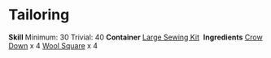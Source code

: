 <!-- TITLE: Down Lined Wool Coat -->
<!-- SUBTITLE: Made from warm, but itchy, wool and lined with soft down -->

# Tailoring
**Skill**
Minimum: 30
Trivial: 40
​
**Container**
[Large Sewing Kit](large-sewing-kit)
​
**Ingredients**
[Crow Down](crow-down) x 4
[Wool Square](wool-square) x 4
